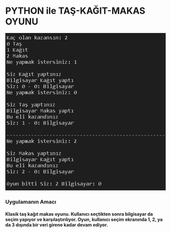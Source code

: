 # PYTHON ile TAŞ-KAĞIT-MAKAS OYUNU
![image](https://github.com/yusufitmis/PythonProject/blob/main/ta%C5%9F_ka%C4%9F%C4%B1t_makas_oyunu/readme.png)
### Uygulamanın Amacı
#### Klasik taş kağıt makas oyunu. Kullanıcı seçtikten sonra bilgisayar da seçim yapıyor ve karşılaştırılıyor. Oyun, kullanıcı seçim ekranında 1, 2, ya da 3 dışında bir veri girene kadar devam ediyor.
